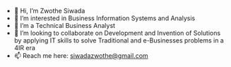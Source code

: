 - 👋 Hi, I’m Zwothe Siwada
- 👀 I’m interested in Business Information Systems and Analysis
- 🌱 I’m a Technical Business Analyst
- 💞️ I’m looking to collaborate on Development and Invention of Solutions by applying IT skills to solve Traditional and e-Businesses problems in a 4IR era
- 📫 Reach me here: siwadazwothe@gmail.com

<!---
Zwothe-Siwada/Zwothe-Siwada is a ✨ special ✨ repository because its `README.md` (this file) appears on your GitHub profile.
You can click the Preview link to take a look at your changes.
--->

